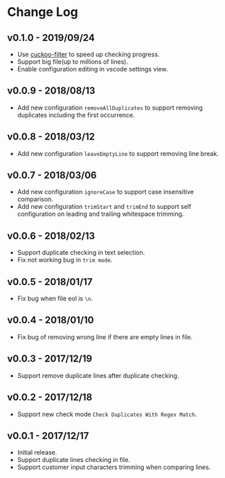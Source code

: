# Change Log

## v0.1.0 - 2019/09/24
- Use [cuckoo-filter](https://github.com/vijayee/cuckoo-filter) to speed up checking progress.
- Support big file(up to millions of lines).
- Enable configuration editing in vscode settings view.

## v0.0.9 - 2018/08/13
- Add new configuration `removeAllDuplicates` to support removing duplicates including the first occurrence.

## v0.0.8 - 2018/03/12
- Add new configuration `leaveEmptyLine` to support removing line break.

## v0.0.7 - 2018/03/06
- Add new configuration `ignoreCase` to support case insensitive comparison.
- Add new configuration `trimStart` and `trimEnd` to support self configuration on leading and trailing whitespace trimming.

## v0.0.6 - 2018/02/13
- Support duplicate checking in text selection.
- Fix not working bug in `trim mode`.

## v0.0.5 - 2018/01/17
- Fix bug when file eol is `\n`.

## v0.0.4 - 2018/01/10
- Fix bug of removing wrong line if there are empty lines in file.

## v0.0.3 - 2017/12/19
- Support remove duplicate lines after duplicate checking.

## v0.0.2 - 2017/12/18
- Support new check mode `Check Duplicates With Regex Match`.

## v0.0.1 - 2017/12/17
- Initial release.
- Support duplicate lines checking in file.
- Support customer input characters trimming when comparing lines.